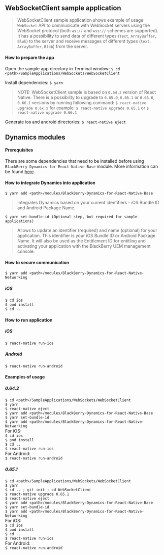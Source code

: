 ## WebSocketClient sample application
> WebSocketClient sample application shows example of usage `WebSocket` API to communicate with WebSocket servers using the WebSocket protocol (both `ws://` and `wss://` schemes are supported). It has a possibility to send data of different types (`text`, `ArrayBuffer`, `Blob`) to the server and receive messages of different types (`text`, `ArrayBuffer`, `Blob`) from the server.

#### How to prepare the app
Open the sample app directory in Terminal window:
`$ cd <path>/SampleApplications/WebSockets/WebSocketClient`

Install dependencies:
`$ yarn`

> NOTE: WebSocketClient sample is based on `0.64.2` version of React Native. There is a possibility to upgrade to `0.65.0`, `0.65.1` or `0.66.0`, `0.66.1` versions by running following command:
`$ react-native upgrade 0.6x.x`
for example:
`$ react-native upgrade 0.65.1`
or
`$ react-native upgrade 0.66.1`

Generate ios and android directories:
`$ react-native eject`

## Dynamics modules
#### Prerequisites
There are some dependencies that need to be installed before using `BlackBerry-Dynamics-for-React-Native-Base` module. More information can be found [here](https://github.com/blackberry/BlackBerry-Dynamics-React-Native-SDK/tree/master/modules/BlackBerry-Dynamics-for-React-Native-Base#Preconditions).

#### How to integrate Dynamics into application
	$ yarn add <path>/modules/BlackBerry-Dynamics-for-React-Native-Base

> Integrates Dynamics based on your current identifiers - iOS Bundle ID and Android Package Name.

	$ yarn set-bundle-id (Optional step, but required for sample applications)

> Allows to update an identifier (required) and name (optional) for your application. This identifier is your iOS Bundle ID or Android Package Name. It will also be used as the Entitlement ID for entitling and activating your application with the BlackBerry UEM management console.

#### How to secure communication
	$ yarn add <path>/modules/BlackBerry-Dynamics-for-React-Native-Networking

##### iOS
`$ cd ios`  
`$ pod install`  
`$ cd ..`

#### How to run application
##### iOS
`$ react-native run-ios`

##### Android
`$ react-native run-android`

#### Examples of usage
##### 0.64.2
`$ cd <path>/SampleApplications/WebSockets/WebSocketClient`  
`$ yarn`  
`$ react-native eject`  
`$ yarn add <path>/modules/BlackBerry-Dynamics-for-React-Native-Base`  
`$ yarn set-bundle-id`  
`$ yarn add <path>/modules/BlackBerry-Dynamics-for-React-Native-Networking`  
For iOS:  
`$ cd ios`  
`$ pod install`  
`$ cd ..`  
`$ react-native run-ios`  
For Android:  
`$ react-native run-android`
##### 0.65.1
`$ cd <path>/SampleApplications/WebSockets/WebSocketClient`  
`$ yarn`  
`$ cd .. ; git init ; cd WebSocketClient`  
`$ react-native upgrade 0.65.1`  
`$ react-native eject`  
`$ yarn add <path>/modules/BlackBerry-Dynamics-for-React-Native-Base`  
`$ yarn set-bundle-id`  
`$ yarn add <path>/modules/BlackBerry-Dynamics-for-React-Native-Networking`  
For iOS:  
`$ cd ios`  
`$ pod install`  
`$ cd ..`  
`$ react-native run-ios`  
For Android:  
`$ react-native run-android`
